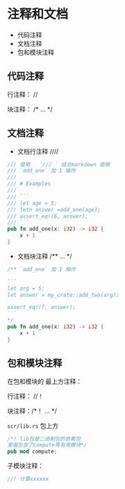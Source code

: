 # 注释和文档

- 代码注释
- 文档注释
- 包和模块注释

##  代码注释

行注释： //

块注释： /*  ...  */



## 文档注释

- 文档行注释  ////

```rust
/// 使用   `/// ` 结合markdown 使用
/// `add_one` 加 1 操作
///
/// # Examples
///
/// ```
/// let age = 5;
/// letn answer =add_one(age);
/// assert_eq!(6, answer);
/// ```
pub fn add_one(x: i32) -> i32 {
    x + 1
}
```

- 文档块注释  /**  ...  */

````rust
/** `add_one` 加 1 操作

```
let arg = 5;
let answer = my_crate::add_two(arg);

assert_eq!(7, answer);
```
*/
pub fn add_one(x: i32) -> i32 {
    x + 1
}
````



## 包和模块注释

在包和模块的 最上方注释：

行注释： //！

块注释：/*！ ... */

`scr/lib.rs` 包上方

```rust
/*! lib包是二进制包的依赖包
里面包含了compute等有用模块*/
pub mod compute;
```

子模块注释：

```rust
//! 计算xxxxxx
```

